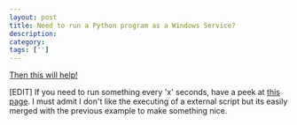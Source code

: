 ```yaml
---
layout: post
title: Need to run a Python program as a Windows Service?
description: 
category:
tags: ['']
---
```


[Then this will help!](http://stackoverflow.com/questions/32404/can-i-run-a-python-script-as-a-service-in-windows-how)

[EDIT]
If you need to run something every 'x' seconds, have a peek at [this page](http://ryrobes.com/python/running-python-scripts-as-a-windows-service/). I must admit I don't like the executing of a external script but its easily merged with the previous example to make something nice.